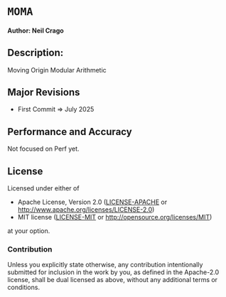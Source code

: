 # `MOMA`

#### Author: Neil Crago

## Description:

Moving Origin Modular Arithmetic

## Major Revisions

  - First Commit => July 2025

## Performance and Accuracy

Not focused on Perf yet.

## License

Licensed under either of

- Apache License, Version 2.0 ([LICENSE-APACHE](LICENSE-APACHE) or
  http://www.apache.org/licenses/LICENSE-2.0)
- MIT license ([LICENSE-MIT](LICENSE-MIT) or http://opensource.org/licenses/MIT)

at your option.

### Contribution

Unless you explicitly state otherwise, any contribution intentionally submitted for inclusion in the
work by you, as defined in the Apache-2.0 license, shall be dual licensed as above, without any
additional terms or conditions.

